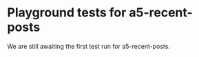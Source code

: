 # Playground tests for a5-recent-posts
We are still awaiting the first test run for a5-recent-posts.
